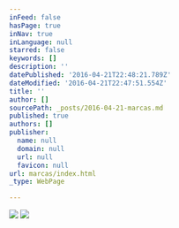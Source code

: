 ```yaml
---
inFeed: false
hasPage: true
inNav: true
inLanguage: null
starred: false
keywords: []
description: ''
datePublished: '2016-04-21T22:48:21.789Z'
dateModified: '2016-04-21T22:47:51.554Z'
title: ''
author: []
sourcePath: _posts/2016-04-21-marcas.md
published: true
authors: []
publisher:
  name: null
  domain: null
  url: null
  favicon: null
url: marcas/index.html
_type: WebPage

---
```

![](https://the-grid-user-content.s3-us-west-2.amazonaws.com/c4e2671d-c1a6-4bbb-ac33-6bc1afad84a2.jpg)
![](https://the-grid-user-content.s3-us-west-2.amazonaws.com/45f15eb3-1da4-4e47-b558-4a97fc2bcefa.jpg)